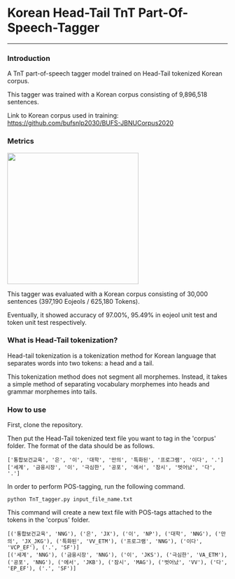 # Korean Head-Tail TnT Part-Of-Speech-Tagger
---

### Introduction
A TnT part-of-speech tagger model trained on Head-Tail tokenized Korean corpus.

This tagger was trained with a Korean corpus consisting of 9,896,518 sentences.

Link to Korean corpus used in training: https://github.com/bufsnlp2030/BUFS-JBNUCorpus2020

### Metrics
<img src="https://ifh.cc/g/mjVqS2.png" width=300>

This tagger was evaluated with a Korean corpus consisting of 30,000 sentences (397,190 Eojeols / 625,180 Tokens).

Eventually, it showed accuracy of 97.00%, 95.49% in eojeol unit test and token unit test respectively.


### What is Head-Tail tokenization?
Head-tail tokenization is a tokenization method for Korean language that separates words into two tokens: a head and a tail.

This tokenization method does not segment all morphemes. Instead, it takes a simple method of separating vocabulary morphemes into heads and grammar morphemes into tails.



### How to use
First, clone the repository. 

Then put the Head-Tail tokenized text file you want to tag in the 'corpus' folder. The format of the data should be as follows.
```
['통합보건교육', '은', '이', '대학', '만의', '특화된', '프로그램', '이다', '.']
['세계', '금융시장', '이', '극심한', '공포', '에서', '잠시', '벗어났', '다', '.']
```


In order to perform POS-tagging, run the following command.
```
python TnT_tagger.py input_file_name.txt
```


This command will create a new text file with POS-tags attached to the tokens in the 'corpus' folder. 
```
[('통합보건교육', 'NNG'), ('은', 'JX'), ('이', 'NP'), ('대학', 'NNG'), ('만의', 'JX_JKG'), ('특화된', 'VV_ETM'), ('프로그램', 'NNG'), ('이다', 'VCP_EF'), ('.', 'SF')]
[('세계', 'NNG'), ('금융시장', 'NNG'), ('이', 'JKS'), ('극심한', 'VA_ETM'), ('공포', 'NNG'), ('에서', 'JKB'), ('잠시', 'MAG'), ('벗어났', 'VV'), ('다', 'EP_EF'), ('.', 'SF')]
```


